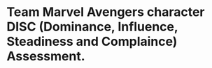 # Team Marvel Avengers character DISC (Dominance, Influence, Steadiness and Complaince) Assessment.
